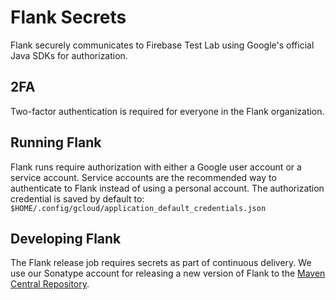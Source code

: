 # Flank Secrets

Flank securely communicates to Firebase Test Lab using Google's official Java SDKs for authorization.

## 2FA

Two-factor authentication is required for everyone in the Flank organization.

## Running Flank

Flank runs require authorization with either a Google user account or a service account. Service accounts are the recommended way to authenticate to Flank instead of using a personal account. The authorization credential is saved by default to: `$HOME/.config/gcloud/application_default_credentials.json`

## Developing Flank

The Flank release job requires secrets as part of continuous delivery. We use our Sonatype account for releasing a new version of Flank to the [Maven Central Repository](https://mvnrepository.com/artifact/com.github.flank/flank).
